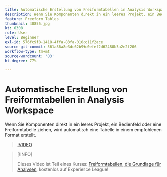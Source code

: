 ```yaml
---
title: Automatische Erstellung von Freiformtabellen in Analysis Workspace
description: Wenn Sie Komponenten direkt in ein leeres Projekt, ein Bedienfeld oder eine Freiformtabelle ziehen, wird automatisch eine Tabelle in einem empfohlenen Format erstellt.
feature: Freeform Tables
thumbnail: 40855.jpg
kt: 6308
role: User
level: Beginner
exl-id: 576fc9f8-1418-4ffa-83fa-010cc11f2ace
source-git-commit: 561a36a8e3dc62b99c0efef2d62480b5a2e2f206
workflow-type: tm+mt
source-wordcount: '83'
ht-degree: 77%

---
```


# Automatische Erstellung von Freiformtabellen in Analysis Workspace

Wenn Sie Komponenten direkt in ein leeres Projekt, ein Bedienfeld oder eine Freiformtabelle ziehen, wird automatisch eine Tabelle in einem empfohlenen Format erstellt.

>[!VIDEO](https://video.tv.adobe.com/v/40855/?quality=12&learn=on)

>[!INFO]
>
> Dieses Video ist Teil eines Kurses: [Freiformtabellen, die Grundlage für Analysen](https://experienceleague.adobe.com/?recommended=Analytics-U-1-2020.3), kostenlos auf Experience League!
